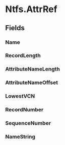 ﻿


# Ntfs.AttrRef

## Fields

### Name

### RecordLength

### AttributeNameLength

### AttributeNameOffset

### LowestVCN

### RecordNumber

### SequenceNumber

### NameString
